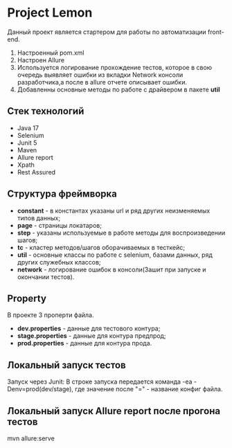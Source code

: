# Project Lemon

Данный проект является стартером для работы по автоматизации front-end.
1. Настроенный pom.xml
2. Настроен Allure
3. Используется логирование прохождение тестов, которое в свою очередь выявляет ошибки из вкладки Network консоли разработчика,а после в allure отчете описывает ошибки.
4. Добавленны основные методы по работе с драйвером в пакете **util**

## Стек технологий

- Java 17    	 
- Selenium  		 
- Junit 5   
- Maven
- Allure report  
- Xpath  
- Rest Assured

## Структура фреймворка
 - **constant** - в константах указаны url и ряд других неизменяемых типов данных;
 - **page** - страницы локатаров;
 - **step** - указаны используемые в работе методы  для воспроизведении шагов;
 - **tc** - кластер методов/шагов оборачиваемых в тесткейс;
 - **util** - основные классы по работе с selenium, базами данных, ряд других служебных классов;
 - **network** - логирование ошибок в консоли(Зашит при запуске и окончании тестов).

## Property 
 В проекте 3 проперти файла. 
  - **dev.properties** - данные для тестового контура;
  - **stage.properties** - данные для контура предпрод;
  - **prod.properties** - данные для контура прода.

## Локальный запуск тестов
Запуск через Junit:
В строке запуска передается команда -ea -Denv=prod(dev/stage),
где значение после "=" - название конфиг файла.

## Локальный запуск Allure report после прогона тестов
mvn allure:serve



